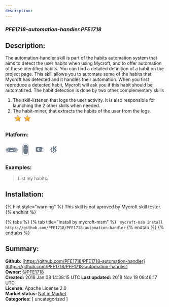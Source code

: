 ```yaml
---
description: 
---
```


### _PFE1718-automation-handler.PFE1718_  
## Description:  
The automation-handler skill is part of the habits automation system that aims to detect the user habits when using Mycroft, and to offer automation of these identified habits. You can find a detailed definition of a habit on the project page.
This skill allows you to automate some of the habits that Mycroft has detected and it handles their automation. When you first reproduce a detected habit, Mycroft will ask you if this habit should be automatized.
The habit detection is done by two other complementary skills
1. The skill-listener, that logs the user activity. It is also  responsible for launching the 2 other skills when needed.
2. The habit-miner, that extracts the habits of the user from the logs.  
![](../.gitbook/assets/star.png)![](../.gitbook/assets/star.png)  
  
### Platform:  
 ![Mark I](../.gitbook/assets/mark-1-icon.png)  ![Mark II](../.gitbook/assets/mark-2-icon.png)  ![Picroft](../.gitbook/assets/picroft-icon.png)  ![plasmoid](../.gitbook/assets/kde.png)   
### Examples:  
> List my habits.  
  
## Installation:  
{% hint style="warning" %}
This skill is not aproved by Mycroft skill tester.
{% endhint %}
    
{% tabs %}
{% tab title="Install by mycroft-msm" %}
``` mycroft-msm install https://github.com/PFE1718/PFE1718-automation-handler```
{% endtab %}
  {% endtabs %}
    
## Summary:  
**Github:** [https://github.com/PFE1718/PFE1718-automation-handler](https://github.com/PFE1718/PFE1718-automation-handler)  
**Owner:** [@PFE1718](https://github.com/PFE1718)  
**Created:** 2018 Jan 08 14:38:15 UTC  **Last updated:** 2018 Nov 19 08:46:17 UTC  
**License:** Apache License 2.0  
**Market status:** [Not in Market](https://market.mycroft.ai/skill/)  
**Categories:** [ uncategorized ]   
